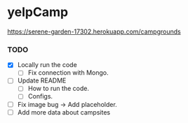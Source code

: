 # yelpCamp

https://serene-garden-17302.herokuapp.com/campgrounds


### TODO

- [x]  Locally run the code
    - [ ]  Fix connection with Mongo.
- [ ]  Update README
    - [ ]  How to run the code.
    - [ ]  Configs.
- [ ]  Fix image bug -> Add placeholder.
- [ ]  Add more data about campsites
